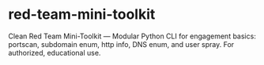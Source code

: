 # red-team-mini-toolkit
Clean Red Team Mini-Toolkit — Modular Python CLI for engagement basics: portscan, subdomain enum, http info, DNS enum, and user spray. For authorized, educational use.
